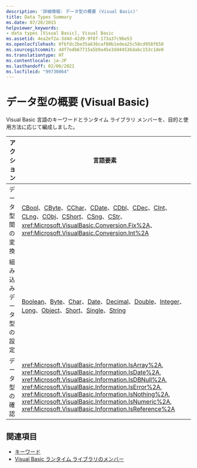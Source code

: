 ```yaml
---
description: '詳細情報: データ型の概要 (Visual Basic)'
title: Data Types Summary
ms.date: 07/20/2015
helpviewer_keywords:
- data types [Visual Basic], Visual Basic
ms.assetid: 4ea2ef2a-3d4d-42d9-9f8f-173a37c96e53
ms.openlocfilehash: 0fbfdc2be35a636caf80b1edea25c58cd958f650
ms.sourcegitcommit: ddf7edb67715a5b9a45e3dd44536dabc153c1de0
ms.translationtype: HT
ms.contentlocale: ja-JP
ms.lasthandoff: 02/06/2021
ms.locfileid: "99730864"
---
```

# <a name="data-types-summary-visual-basic"></a>データ型の概要 (Visual Basic)

Visual Basic 言語のキーワードとランタイム ライブラリ メンバーを、目的と使用方法に応じて編成しました。  
  
|アクション|言語要素|  
|------------|----------------------|  
|データ型間の変換|[CBool](../functions/type-conversion-functions.md)、[CByte](../functions/type-conversion-functions.md)、[CChar](../functions/type-conversion-functions.md)、[CDate](../functions/type-conversion-functions.md)、[CDbl](../functions/type-conversion-functions.md)、[CDec](../functions/type-conversion-functions.md)、[CInt](../functions/type-conversion-functions.md)、[CLng](../functions/type-conversion-functions.md)、[CObj](../functions/type-conversion-functions.md)、[CShort](../functions/type-conversion-functions.md)、[CSng](../functions/type-conversion-functions.md)、[CStr](../functions/type-conversion-functions.md)、<xref:Microsoft.VisualBasic.Conversion.Fix%2A>、<xref:Microsoft.VisualBasic.Conversion.Int%2A>|  
|組み込みデータ型の設定|[Boolean](../data-types/boolean-data-type.md)、[Byte](../data-types/byte-data-type.md)、[Char](../data-types/char-data-type.md)、[Date](../data-types/date-data-type.md)、[Decimal](../data-types/decimal-data-type.md)、[Double](../data-types/double-data-type.md)、[Integer](../data-types/integer-data-type.md)、[Long](../data-types/long-data-type.md)、[Object](../data-types/object-data-type.md)、[Short](../data-types/short-data-type.md)、[Single](../data-types/single-data-type.md)、[String](../data-types/string-data-type.md)|  
|データ型の確認|<xref:Microsoft.VisualBasic.Information.IsArray%2A>, <xref:Microsoft.VisualBasic.Information.IsDate%2A>, <xref:Microsoft.VisualBasic.Information.IsDBNull%2A>, <xref:Microsoft.VisualBasic.Information.IsError%2A>, <xref:Microsoft.VisualBasic.Information.IsNothing%2A>, <xref:Microsoft.VisualBasic.Information.IsNumeric%2A>, <xref:Microsoft.VisualBasic.Information.IsReference%2A>|  
  
## <a name="see-also"></a>関連項目

- [キーワード](index.md)
- [Visual Basic ランタイム ライブラリのメンバー](../runtime-library-members.md)
